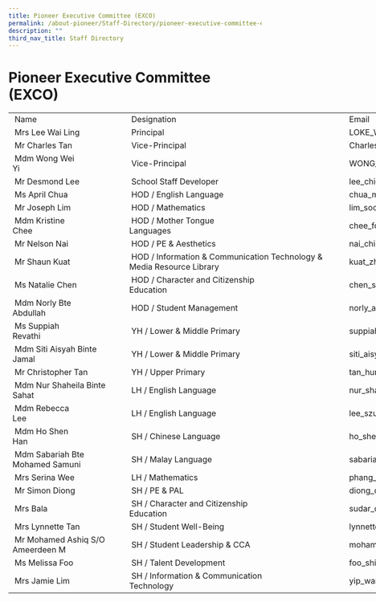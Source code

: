 ```yaml
---
title: Pioneer Executive Committee (EXCO)
permalink: /about-pioneer/Staff-Directory/pioneer-executive-committee-exco/
description: ""
third_nav_title: Staff Directory
---
```

# Pioneer Executive Committee (EXCO)
   

<table border="0" cellpadding="0" cellspacing="0" width="1055" style="border-collapse:
 collapse;width:793pt"><colgroup><col width="255" style="mso-width-source:userset;mso-width-alt:8913;width:192pt"> <col width="482" style="mso-width-source:userset;mso-width-alt:16826;width:362pt"> <col width="318" style="mso-width-source:userset;mso-width-alt:11101;width:239pt"></colgroup><tbody><tr height="19" style="height:14.5pt"><td height="19" width="255" style="height:14.5pt;width:192pt"><span style="mso-spacerun:yes">&nbsp;</span>Name<span style="mso-spacerun:yes">&nbsp;&nbsp;&nbsp;&nbsp;&nbsp;&nbsp;&nbsp;&nbsp;&nbsp;&nbsp;&nbsp;&nbsp;&nbsp;&nbsp;&nbsp;&nbsp;&nbsp;&nbsp;&nbsp;&nbsp;&nbsp;&nbsp;&nbsp;&nbsp;&nbsp;&nbsp;&nbsp;&nbsp;&nbsp;</span></td><td width="482" style="width:362pt"><span style="mso-spacerun:yes">&nbsp;</span>Designation<span style="mso-spacerun:yes">&nbsp;&nbsp;&nbsp;&nbsp;&nbsp;&nbsp;&nbsp;&nbsp;&nbsp;&nbsp;&nbsp;&nbsp;&nbsp;&nbsp;&nbsp;&nbsp;&nbsp;&nbsp;&nbsp;&nbsp;&nbsp;&nbsp;&nbsp;&nbsp;&nbsp;&nbsp;&nbsp;&nbsp;&nbsp;&nbsp;&nbsp;&nbsp;&nbsp;&nbsp;&nbsp;&nbsp;&nbsp;&nbsp;&nbsp;&nbsp;&nbsp;&nbsp;&nbsp;&nbsp;&nbsp;&nbsp;&nbsp;&nbsp;&nbsp;&nbsp;&nbsp;&nbsp;&nbsp;&nbsp;&nbsp;&nbsp;&nbsp;&nbsp;&nbsp;</span></td><td width="318" style="width:239pt"><span style="mso-spacerun:yes">&nbsp;</span>Email<span style="mso-spacerun:yes">&nbsp;&nbsp;&nbsp;&nbsp;&nbsp;&nbsp;&nbsp;&nbsp;&nbsp;&nbsp;&nbsp;&nbsp;&nbsp;&nbsp;&nbsp;&nbsp;&nbsp;&nbsp;&nbsp;&nbsp;&nbsp;&nbsp;&nbsp;&nbsp;&nbsp;&nbsp;&nbsp;&nbsp;&nbsp;&nbsp;&nbsp;&nbsp;&nbsp;&nbsp;&nbsp;&nbsp;</span></td></tr><tr height="19" style="height:14.5pt"><td height="19" style="height:14.5pt"><span style="mso-spacerun:yes">&nbsp;</span>Mrs Lee Wai Ling<span style="mso-spacerun:yes">&nbsp;&nbsp;&nbsp;&nbsp;&nbsp;&nbsp;&nbsp;&nbsp;&nbsp;&nbsp;&nbsp;&nbsp;&nbsp;&nbsp;&nbsp;&nbsp;&nbsp;</span></td><td><span style="mso-spacerun:yes">&nbsp;</span>Principal<span style="mso-spacerun:yes">&nbsp;&nbsp;&nbsp;&nbsp;&nbsp;&nbsp;&nbsp;&nbsp;&nbsp;&nbsp;&nbsp;&nbsp;&nbsp;&nbsp;&nbsp;&nbsp;&nbsp;&nbsp;&nbsp;&nbsp;&nbsp;&nbsp;&nbsp;&nbsp;&nbsp;&nbsp;&nbsp;&nbsp;&nbsp;&nbsp;&nbsp;&nbsp;&nbsp;&nbsp;&nbsp;&nbsp;&nbsp;&nbsp;&nbsp;&nbsp;&nbsp;&nbsp;&nbsp;&nbsp;&nbsp;&nbsp;&nbsp;&nbsp;&nbsp;&nbsp;&nbsp;&nbsp;&nbsp;&nbsp;&nbsp;&nbsp;&nbsp;&nbsp;&nbsp;&nbsp;&nbsp;</span></td><td><span style="mso-spacerun:yes">&nbsp;</span>LOKE_Wai_Ling@schools.gov.sg<span style="mso-spacerun:yes">&nbsp;&nbsp;&nbsp;&nbsp;&nbsp;&nbsp;&nbsp;&nbsp;&nbsp;&nbsp;&nbsp;&nbsp;&nbsp;</span></td></tr><tr height="19" style="height:14.5pt"><td height="19" style="height:14.5pt"><span style="mso-spacerun:yes">&nbsp;</span>Mr Charles Tan<span style="mso-spacerun:yes">&nbsp;&nbsp;&nbsp;&nbsp;&nbsp;&nbsp;&nbsp;&nbsp;&nbsp;&nbsp;&nbsp;&nbsp;&nbsp;&nbsp;&nbsp;&nbsp;&nbsp;&nbsp;&nbsp;</span></td><td><span style="mso-spacerun:yes">&nbsp;</span>Vice-Principal<span style="mso-spacerun:yes">&nbsp;&nbsp;&nbsp;&nbsp;&nbsp;&nbsp;&nbsp;&nbsp;&nbsp;&nbsp;&nbsp;&nbsp;&nbsp;&nbsp;&nbsp;&nbsp;&nbsp;&nbsp;&nbsp;&nbsp;&nbsp;&nbsp;&nbsp;&nbsp;&nbsp;&nbsp;&nbsp;&nbsp;&nbsp;&nbsp;&nbsp;&nbsp;&nbsp;&nbsp;&nbsp;&nbsp;&nbsp;&nbsp;&nbsp;&nbsp;&nbsp;&nbsp;&nbsp;&nbsp;&nbsp;&nbsp;&nbsp;&nbsp;&nbsp;&nbsp;&nbsp;&nbsp;&nbsp;&nbsp;&nbsp;&nbsp;</span></td><td><span style="mso-spacerun:yes">&nbsp;</span>Charles_TAN@schools.gov.sg<span style="mso-spacerun:yes">&nbsp;&nbsp;&nbsp;&nbsp;&nbsp;&nbsp;&nbsp;&nbsp;&nbsp;&nbsp;&nbsp;&nbsp;&nbsp;&nbsp;&nbsp;</span></td></tr><tr height="19" style="height:14.5pt"><td height="19" style="height:14.5pt"><span style="mso-spacerun:yes">&nbsp;</span>Mdm Wong Wei Yi<span style="mso-spacerun:yes">&nbsp;&nbsp;&nbsp;&nbsp;&nbsp;&nbsp;&nbsp;&nbsp;&nbsp;&nbsp;&nbsp;&nbsp;&nbsp;&nbsp;&nbsp;&nbsp;&nbsp;&nbsp;</span></td><td><span style="mso-spacerun:yes">&nbsp;</span>Vice-Principal<span style="mso-spacerun:yes">&nbsp;&nbsp;&nbsp;&nbsp;&nbsp;&nbsp;&nbsp;&nbsp;&nbsp;&nbsp;&nbsp;&nbsp;&nbsp;&nbsp;&nbsp;&nbsp;&nbsp;&nbsp;&nbsp;&nbsp;&nbsp;&nbsp;&nbsp;&nbsp;&nbsp;&nbsp;&nbsp;&nbsp;&nbsp;&nbsp;&nbsp;&nbsp;&nbsp;&nbsp;&nbsp;&nbsp;&nbsp;&nbsp;&nbsp;&nbsp;&nbsp;&nbsp;&nbsp;&nbsp;&nbsp;&nbsp;&nbsp;&nbsp;&nbsp;&nbsp;&nbsp;&nbsp;&nbsp;&nbsp;&nbsp;&nbsp;</span></td><td><span style="mso-spacerun:yes">&nbsp;</span>WONG_Wei_Yi@schools.gov.sg<span style="mso-spacerun:yes">&nbsp;&nbsp;&nbsp;&nbsp;&nbsp;&nbsp;&nbsp;&nbsp;&nbsp;&nbsp;&nbsp;&nbsp;&nbsp;&nbsp;&nbsp;</span></td></tr><tr height="19" style="height:14.5pt"><td height="19" style="height:14.5pt"><span style="mso-spacerun:yes">&nbsp;</span>Mr Desmond Lee<span style="mso-spacerun:yes">&nbsp;&nbsp;&nbsp;&nbsp;&nbsp;&nbsp;&nbsp;&nbsp;&nbsp;&nbsp;&nbsp;&nbsp;&nbsp;&nbsp;&nbsp;&nbsp;&nbsp;&nbsp;&nbsp;</span></td><td><span style="mso-spacerun:yes">&nbsp;</span>School Staff Developer<span style="mso-spacerun:yes">&nbsp;&nbsp;&nbsp;&nbsp;&nbsp;&nbsp;&nbsp;&nbsp;&nbsp;&nbsp;&nbsp;&nbsp;&nbsp;&nbsp;&nbsp;&nbsp;&nbsp;&nbsp;&nbsp;&nbsp;&nbsp;&nbsp;&nbsp;&nbsp;&nbsp;&nbsp;&nbsp;&nbsp;&nbsp;&nbsp;&nbsp;&nbsp;&nbsp;&nbsp;&nbsp;&nbsp;&nbsp;&nbsp;&nbsp;&nbsp;&nbsp;&nbsp;&nbsp;&nbsp;&nbsp;&nbsp;&nbsp;&nbsp;</span></td><td><span style="mso-spacerun:yes">&nbsp;</span>lee_chien_shiong@schools.gov.sg<span style="mso-spacerun:yes">&nbsp;&nbsp;&nbsp;&nbsp;&nbsp;&nbsp;&nbsp;&nbsp;&nbsp;&nbsp;</span></td></tr><tr height="19" style="height:14.5pt"><td height="19" style="height:14.5pt"><span style="mso-spacerun:yes">&nbsp;</span>Ms April Chua<span style="mso-spacerun:yes">&nbsp;&nbsp;&nbsp;&nbsp;&nbsp;&nbsp;&nbsp;&nbsp;&nbsp;&nbsp;&nbsp;&nbsp;&nbsp;&nbsp;&nbsp;&nbsp;&nbsp;&nbsp;&nbsp;&nbsp;</span></td><td><span style="mso-spacerun:yes">&nbsp;</span>HOD / English Language<span style="mso-spacerun:yes">&nbsp;&nbsp;&nbsp;&nbsp;&nbsp;&nbsp;&nbsp;&nbsp;&nbsp;&nbsp;&nbsp;&nbsp;&nbsp;&nbsp;&nbsp;&nbsp;&nbsp;&nbsp;&nbsp;&nbsp;&nbsp;&nbsp;&nbsp;&nbsp;&nbsp;&nbsp;&nbsp;&nbsp;&nbsp;&nbsp;&nbsp;&nbsp;&nbsp;&nbsp;&nbsp;&nbsp;&nbsp;&nbsp;&nbsp;&nbsp;&nbsp;&nbsp;&nbsp;&nbsp;&nbsp;&nbsp;&nbsp;&nbsp;</span></td><td><span style="mso-spacerun:yes">&nbsp;</span>chua_mei_sze@schools.gov.sg<span style="mso-spacerun:yes">&nbsp;&nbsp;&nbsp;&nbsp;&nbsp;&nbsp;&nbsp;&nbsp;&nbsp;&nbsp;&nbsp;&nbsp;&nbsp;&nbsp;</span></td></tr><tr height="19" style="height:14.5pt"><td height="19" style="height:14.5pt"><span style="mso-spacerun:yes">&nbsp;</span>Mr Joseph Lim<span style="mso-spacerun:yes">&nbsp;&nbsp;&nbsp;&nbsp;&nbsp;&nbsp;&nbsp;&nbsp;&nbsp;&nbsp;&nbsp;&nbsp;&nbsp;&nbsp;&nbsp;&nbsp;&nbsp;&nbsp;&nbsp;&nbsp;</span></td><td><span style="mso-spacerun:yes">&nbsp;</span>HOD / Mathematics<span style="mso-spacerun:yes">&nbsp;&nbsp;&nbsp;&nbsp;&nbsp;&nbsp;&nbsp;&nbsp;&nbsp;&nbsp;&nbsp;&nbsp;&nbsp;&nbsp;&nbsp;&nbsp;&nbsp;&nbsp;&nbsp;&nbsp;&nbsp;&nbsp;&nbsp;&nbsp;&nbsp;&nbsp;&nbsp;&nbsp;&nbsp;&nbsp;&nbsp;&nbsp;&nbsp;&nbsp;&nbsp;&nbsp;&nbsp;&nbsp;&nbsp;&nbsp;&nbsp;&nbsp;&nbsp;&nbsp;&nbsp;&nbsp;&nbsp;&nbsp;&nbsp;&nbsp;&nbsp;&nbsp;&nbsp;</span></td><td><span style="mso-spacerun:yes">&nbsp;</span>lim_soon_yang@schools.gov.sg<span style="mso-spacerun:yes">&nbsp;&nbsp;&nbsp;&nbsp;&nbsp;&nbsp;&nbsp;&nbsp;&nbsp;&nbsp;&nbsp;&nbsp;&nbsp;</span></td></tr><tr height="19" style="height:14.5pt"><td height="19" style="height:14.5pt"><span style="mso-spacerun:yes">&nbsp;</span>Mdm Kristine Chee<span style="mso-spacerun:yes">&nbsp;&nbsp;&nbsp;&nbsp;&nbsp;&nbsp;&nbsp;&nbsp;&nbsp;&nbsp;&nbsp;&nbsp;&nbsp;&nbsp;&nbsp;&nbsp;</span></td><td><span style="mso-spacerun:yes">&nbsp;</span>HOD / Mother Tongue Languages<span style="mso-spacerun:yes">&nbsp;&nbsp;&nbsp;&nbsp;&nbsp;&nbsp;&nbsp;&nbsp;&nbsp;&nbsp;&nbsp;&nbsp;&nbsp;&nbsp;&nbsp;&nbsp;&nbsp;&nbsp;&nbsp;&nbsp;&nbsp;&nbsp;&nbsp;&nbsp;&nbsp;&nbsp;&nbsp;&nbsp;&nbsp;&nbsp;&nbsp;&nbsp;&nbsp;&nbsp;&nbsp;&nbsp;&nbsp;&nbsp;&nbsp;&nbsp;&nbsp;</span></td><td><span style="mso-spacerun:yes">&nbsp;</span>chee_fong_siong@schools.gov.sg<span style="mso-spacerun:yes">&nbsp;&nbsp;&nbsp;&nbsp;&nbsp;&nbsp;&nbsp;&nbsp;&nbsp;&nbsp;&nbsp;</span></td></tr><tr height="19" style="height:14.5pt"><td height="19" style="height:14.5pt"><span style="mso-spacerun:yes">&nbsp;</span>Mr Nelson Nai<span style="mso-spacerun:yes">&nbsp;&nbsp;&nbsp;&nbsp;&nbsp;&nbsp;&nbsp;&nbsp;&nbsp;&nbsp;&nbsp;&nbsp;&nbsp;&nbsp;&nbsp;&nbsp;&nbsp;&nbsp;&nbsp;&nbsp;</span></td><td><span style="mso-spacerun:yes">&nbsp;</span>HOD / PE &amp; Aesthetics<span style="mso-spacerun:yes">&nbsp;&nbsp;&nbsp;&nbsp;&nbsp;&nbsp;&nbsp;&nbsp;&nbsp;&nbsp;&nbsp;&nbsp;&nbsp;&nbsp;&nbsp;&nbsp;&nbsp;&nbsp;&nbsp;&nbsp;&nbsp;&nbsp;&nbsp;&nbsp;&nbsp;&nbsp;&nbsp;&nbsp;&nbsp;&nbsp;&nbsp;&nbsp;&nbsp;&nbsp;&nbsp;&nbsp;&nbsp;&nbsp;&nbsp;&nbsp;&nbsp;&nbsp;&nbsp;&nbsp;&nbsp;&nbsp;&nbsp;&nbsp;&nbsp;</span></td><td><span style="mso-spacerun:yes">&nbsp;</span>nai_chin_kiong_nelson@schools.gov.sg<span style="mso-spacerun:yes">&nbsp;&nbsp;&nbsp;&nbsp;&nbsp;</span></td></tr><tr height="19" style="height:14.5pt"><td height="19" style="height:14.5pt"><span style="mso-spacerun:yes">&nbsp;</span>Mr Shaun Kuat<span style="mso-spacerun:yes">&nbsp;&nbsp;&nbsp;&nbsp;&nbsp;&nbsp;&nbsp;&nbsp;&nbsp;&nbsp;&nbsp;&nbsp;&nbsp;&nbsp;&nbsp;&nbsp;&nbsp;&nbsp;&nbsp;&nbsp;</span></td><td><span style="mso-spacerun:yes">&nbsp;</span>HOD / Information &amp; Communication Technology &amp; Media Resource Library<span style="mso-spacerun:yes">&nbsp;</span></td><td><span style="mso-spacerun:yes">&nbsp;</span>kuat_zhi_ming@schools.gov.sg<span style="mso-spacerun:yes">&nbsp;&nbsp;&nbsp;&nbsp;&nbsp;&nbsp;&nbsp;&nbsp;&nbsp;&nbsp;&nbsp;&nbsp;&nbsp;</span></td></tr><tr height="19" style="height:14.5pt"><td height="19" style="height:14.5pt"><span style="mso-spacerun:yes">&nbsp;</span>Ms Natalie Chen<span style="mso-spacerun:yes">&nbsp;&nbsp;&nbsp;&nbsp;&nbsp;&nbsp;&nbsp;&nbsp;&nbsp;&nbsp;&nbsp;&nbsp;&nbsp;&nbsp;&nbsp;&nbsp;&nbsp;&nbsp;</span></td><td><span style="mso-spacerun:yes">&nbsp;</span>HOD / Character and Citizenship Education<span style="mso-spacerun:yes">&nbsp;&nbsp;&nbsp;&nbsp;&nbsp;&nbsp;&nbsp;&nbsp;&nbsp;&nbsp;&nbsp;&nbsp;&nbsp;&nbsp;&nbsp;&nbsp;&nbsp;&nbsp;&nbsp;&nbsp;&nbsp;&nbsp;&nbsp;&nbsp;&nbsp;&nbsp;&nbsp;&nbsp;&nbsp;</span></td><td><span style="mso-spacerun:yes">&nbsp;</span>chen_sujing@schools.gov.sg<span style="mso-spacerun:yes">&nbsp;&nbsp;&nbsp;&nbsp;&nbsp;&nbsp;&nbsp;&nbsp;&nbsp;&nbsp;&nbsp;&nbsp;&nbsp;&nbsp;&nbsp;</span></td></tr><tr height="19" style="height:14.5pt"><td height="19" style="height:14.5pt"><span style="mso-spacerun:yes">&nbsp;</span>Mdm Norly Bte Abdullah<span style="mso-spacerun:yes">&nbsp;&nbsp;&nbsp;&nbsp;&nbsp;&nbsp;&nbsp;&nbsp;&nbsp;&nbsp;&nbsp;</span></td><td><span style="mso-spacerun:yes">&nbsp;</span>HOD / Student Management<span style="mso-spacerun:yes">&nbsp;&nbsp;&nbsp;&nbsp;&nbsp;&nbsp;&nbsp;&nbsp;&nbsp;&nbsp;&nbsp;&nbsp;&nbsp;&nbsp;&nbsp;&nbsp;&nbsp;&nbsp;&nbsp;&nbsp;&nbsp;&nbsp;&nbsp;&nbsp;&nbsp;&nbsp;&nbsp;&nbsp;&nbsp;&nbsp;&nbsp;&nbsp;&nbsp;&nbsp;&nbsp;&nbsp;&nbsp;&nbsp;&nbsp;&nbsp;&nbsp;&nbsp;&nbsp;&nbsp;&nbsp;&nbsp;</span></td><td><span style="mso-spacerun:yes">&nbsp;</span>norly_abdullah@schools.gov.sg<span style="mso-spacerun:yes">&nbsp;&nbsp;&nbsp;&nbsp;&nbsp;&nbsp;&nbsp;&nbsp;&nbsp;&nbsp;&nbsp;&nbsp;</span></td></tr><tr height="19" style="height:14.5pt"><td height="19" style="height:14.5pt"><span style="mso-spacerun:yes">&nbsp;</span>Ms Suppiah Revathi<span style="mso-spacerun:yes">&nbsp;&nbsp;&nbsp;&nbsp;&nbsp;&nbsp;&nbsp;&nbsp;&nbsp;&nbsp;&nbsp;&nbsp;&nbsp;&nbsp;&nbsp;</span></td><td><span style="mso-spacerun:yes">&nbsp;</span>YH / Lower &amp; Middle Primary<span style="mso-spacerun:yes">&nbsp;&nbsp;&nbsp;&nbsp;&nbsp;&nbsp;&nbsp;&nbsp;&nbsp;&nbsp;&nbsp;&nbsp;&nbsp;&nbsp;&nbsp;&nbsp;&nbsp;&nbsp;&nbsp;&nbsp;&nbsp;&nbsp;&nbsp;&nbsp;&nbsp;&nbsp;&nbsp;&nbsp;&nbsp;&nbsp;&nbsp;&nbsp;&nbsp;&nbsp;&nbsp;&nbsp;&nbsp;&nbsp;&nbsp;&nbsp;&nbsp;&nbsp;&nbsp;</span></td><td><span style="mso-spacerun:yes">&nbsp;</span>suppiah_revathi@schools.gov.sg<span style="mso-spacerun:yes">&nbsp;&nbsp;&nbsp;&nbsp;&nbsp;&nbsp;&nbsp;&nbsp;&nbsp;&nbsp;&nbsp;</span></td></tr><tr height="19" style="height:14.5pt"><td height="19" style="height:14.5pt"><span style="mso-spacerun:yes">&nbsp;</span>Mdm Siti Aisyah Binte Jamal<span style="mso-spacerun:yes">&nbsp;&nbsp;&nbsp;&nbsp;&nbsp;&nbsp;</span></td><td><span style="mso-spacerun:yes">&nbsp;</span>YH / Lower &amp; Middle Primary<span style="mso-spacerun:yes">&nbsp;&nbsp;&nbsp;&nbsp;&nbsp;&nbsp;&nbsp;&nbsp;&nbsp;&nbsp;&nbsp;&nbsp;&nbsp;&nbsp;&nbsp;&nbsp;&nbsp;&nbsp;&nbsp;&nbsp;&nbsp;&nbsp;&nbsp;&nbsp;&nbsp;&nbsp;&nbsp;&nbsp;&nbsp;&nbsp;&nbsp;&nbsp;&nbsp;&nbsp;&nbsp;&nbsp;&nbsp;&nbsp;&nbsp;&nbsp;&nbsp;&nbsp;&nbsp;</span></td><td><span style="mso-spacerun:yes">&nbsp;</span>siti_aisyah_jamal@schools.gov.sg<span style="mso-spacerun:yes">&nbsp;&nbsp;&nbsp;&nbsp;&nbsp;&nbsp;&nbsp;&nbsp;&nbsp;</span></td></tr><tr height="19" style="height:14.5pt"><td height="19" style="height:14.5pt"><span style="mso-spacerun:yes">&nbsp;</span>Mr Christopher Tan<span style="mso-spacerun:yes">&nbsp;&nbsp;&nbsp;&nbsp;&nbsp;&nbsp;&nbsp;&nbsp;&nbsp;&nbsp;&nbsp;&nbsp;&nbsp;&nbsp;&nbsp;</span></td><td><span style="mso-spacerun:yes">&nbsp;</span>YH / Upper Primary<span style="mso-spacerun:yes">&nbsp;&nbsp;&nbsp;&nbsp;&nbsp;&nbsp;&nbsp;&nbsp;&nbsp;&nbsp;&nbsp;&nbsp;&nbsp;&nbsp;&nbsp;&nbsp;&nbsp;&nbsp;&nbsp;&nbsp;&nbsp;&nbsp;&nbsp;&nbsp;&nbsp;&nbsp;&nbsp;&nbsp;&nbsp;&nbsp;&nbsp;&nbsp;&nbsp;&nbsp;&nbsp;&nbsp;&nbsp;&nbsp;&nbsp;&nbsp;&nbsp;&nbsp;&nbsp;&nbsp;&nbsp;&nbsp;&nbsp;&nbsp;&nbsp;&nbsp;&nbsp;&nbsp;</span></td><td><span style="mso-spacerun:yes">&nbsp;</span>tan_hung_choon@schools.gov.sg<span style="mso-spacerun:yes">&nbsp;&nbsp;&nbsp;&nbsp;&nbsp;&nbsp;&nbsp;&nbsp;&nbsp;&nbsp;&nbsp;&nbsp;</span></td></tr><tr height="19" style="height:14.5pt"><td height="19" style="height:14.5pt"><span style="mso-spacerun:yes">&nbsp;</span>Mdm Nur Shaheila Binte Sahat<span style="mso-spacerun:yes">&nbsp;&nbsp;&nbsp;&nbsp;&nbsp;</span></td><td><span style="mso-spacerun:yes">&nbsp;</span>LH / English Language<span style="mso-spacerun:yes">&nbsp;&nbsp;&nbsp;&nbsp;&nbsp;&nbsp;&nbsp;&nbsp;&nbsp;&nbsp;&nbsp;&nbsp;&nbsp;&nbsp;&nbsp;&nbsp;&nbsp;&nbsp;&nbsp;&nbsp;&nbsp;&nbsp;&nbsp;&nbsp;&nbsp;&nbsp;&nbsp;&nbsp;&nbsp;&nbsp;&nbsp;&nbsp;&nbsp;&nbsp;&nbsp;&nbsp;&nbsp;&nbsp;&nbsp;&nbsp;&nbsp;&nbsp;&nbsp;&nbsp;&nbsp;&nbsp;&nbsp;&nbsp;&nbsp;</span></td><td><span style="mso-spacerun:yes">&nbsp;</span>nur_shaheila_sahat@schools.gov.sg<span style="mso-spacerun:yes">&nbsp;&nbsp;&nbsp;&nbsp;&nbsp;&nbsp;&nbsp;&nbsp;</span></td></tr><tr height="19" style="height:14.5pt"><td height="19" style="height:14.5pt"><span style="mso-spacerun:yes">&nbsp;</span>Mdm Rebecca Lee<span style="mso-spacerun:yes">&nbsp;&nbsp;&nbsp;&nbsp;&nbsp;&nbsp;&nbsp;&nbsp;&nbsp;&nbsp;&nbsp;&nbsp;&nbsp;&nbsp;&nbsp;&nbsp;&nbsp;&nbsp;</span></td><td><span style="mso-spacerun:yes">&nbsp;</span>LH / English Language<span style="mso-spacerun:yes">&nbsp;&nbsp;&nbsp;&nbsp;&nbsp;&nbsp;&nbsp;&nbsp;&nbsp;&nbsp;&nbsp;&nbsp;&nbsp;&nbsp;&nbsp;&nbsp;&nbsp;&nbsp;&nbsp;&nbsp;&nbsp;&nbsp;&nbsp;&nbsp;&nbsp;&nbsp;&nbsp;&nbsp;&nbsp;&nbsp;&nbsp;&nbsp;&nbsp;&nbsp;&nbsp;&nbsp;&nbsp;&nbsp;&nbsp;&nbsp;&nbsp;&nbsp;&nbsp;&nbsp;&nbsp;&nbsp;&nbsp;&nbsp;&nbsp;</span></td><td><span style="mso-spacerun:yes">&nbsp;</span>lee_szu_lian_rebecca@schools.gov.sg<span style="mso-spacerun:yes">&nbsp;&nbsp;&nbsp;&nbsp;&nbsp;&nbsp;</span></td></tr><tr height="19" style="height:14.5pt"><td height="19" style="height:14.5pt"><span style="mso-spacerun:yes">&nbsp;</span>Mdm Ho Shen Han<span style="mso-spacerun:yes">&nbsp;&nbsp;&nbsp;&nbsp;&nbsp;&nbsp;&nbsp;&nbsp;&nbsp;&nbsp;&nbsp;&nbsp;&nbsp;&nbsp;&nbsp;&nbsp;&nbsp;&nbsp;</span></td><td><span style="mso-spacerun:yes">&nbsp;</span>SH / Chinese Language<span style="mso-spacerun:yes">&nbsp;&nbsp;&nbsp;&nbsp;&nbsp;&nbsp;&nbsp;&nbsp;&nbsp;&nbsp;&nbsp;&nbsp;&nbsp;&nbsp;&nbsp;&nbsp;&nbsp;&nbsp;&nbsp;&nbsp;&nbsp;&nbsp;&nbsp;&nbsp;&nbsp;&nbsp;&nbsp;&nbsp;&nbsp;&nbsp;&nbsp;&nbsp;&nbsp;&nbsp;&nbsp;&nbsp;&nbsp;&nbsp;&nbsp;&nbsp;&nbsp;&nbsp;&nbsp;&nbsp;&nbsp;&nbsp;&nbsp;&nbsp;&nbsp;</span></td><td><span style="mso-spacerun:yes">&nbsp;</span>ho_shen_han@schools.gov.sg<span style="mso-spacerun:yes">&nbsp;&nbsp;&nbsp;&nbsp;&nbsp;&nbsp;&nbsp;&nbsp;&nbsp;&nbsp;&nbsp;&nbsp;&nbsp;&nbsp;&nbsp;</span></td></tr><tr height="19" style="height:14.5pt"><td height="19" style="height:14.5pt"><span style="mso-spacerun:yes">&nbsp;</span>Mdm Sabariah Bte Mohamed Samuni<span style="mso-spacerun:yes">&nbsp;&nbsp;</span></td><td><span style="mso-spacerun:yes">&nbsp;</span>SH / Malay Language<span style="mso-spacerun:yes">&nbsp;&nbsp;&nbsp;&nbsp;&nbsp;&nbsp;&nbsp;&nbsp;&nbsp;&nbsp;&nbsp;&nbsp;&nbsp;&nbsp;&nbsp;&nbsp;&nbsp;&nbsp;&nbsp;&nbsp;&nbsp;&nbsp;&nbsp;&nbsp;&nbsp;&nbsp;&nbsp;&nbsp;&nbsp;&nbsp;&nbsp;&nbsp;&nbsp;&nbsp;&nbsp;&nbsp;&nbsp;&nbsp;&nbsp;&nbsp;&nbsp;&nbsp;&nbsp;&nbsp;&nbsp;&nbsp;&nbsp;&nbsp;&nbsp;&nbsp;&nbsp;</span></td><td><span style="mso-spacerun:yes">&nbsp;</span>sabariah_mohamed_samuni@schools.gov.sg<span style="mso-spacerun:yes">&nbsp;&nbsp;&nbsp;</span></td></tr><tr height="19" style="height:14.5pt"><td height="19" style="height:14.5pt"><span style="mso-spacerun:yes">&nbsp;</span>Mrs Serina Wee<span style="mso-spacerun:yes">&nbsp;&nbsp;&nbsp;&nbsp;&nbsp;&nbsp;&nbsp;&nbsp;&nbsp;&nbsp;&nbsp;&nbsp;&nbsp;&nbsp;&nbsp;&nbsp;&nbsp;&nbsp;&nbsp;</span></td><td><span style="mso-spacerun:yes">&nbsp;</span>LH / Mathematics<span style="mso-spacerun:yes">&nbsp;&nbsp;&nbsp;&nbsp;&nbsp;&nbsp;&nbsp;&nbsp;&nbsp;&nbsp;&nbsp;&nbsp;&nbsp;&nbsp;&nbsp;&nbsp;&nbsp;&nbsp;&nbsp;&nbsp;&nbsp;&nbsp;&nbsp;&nbsp;&nbsp;&nbsp;&nbsp;&nbsp;&nbsp;&nbsp;&nbsp;&nbsp;&nbsp;&nbsp;&nbsp;&nbsp;&nbsp;&nbsp;&nbsp;&nbsp;&nbsp;&nbsp;&nbsp;&nbsp;&nbsp;&nbsp;&nbsp;&nbsp;&nbsp;&nbsp;&nbsp;&nbsp;&nbsp;&nbsp;</span></td><td><span style="mso-spacerun:yes">&nbsp;</span>phang_xue_fen_serina@schools.gov.sg<span style="mso-spacerun:yes">&nbsp;&nbsp;&nbsp;&nbsp;&nbsp;&nbsp;</span></td></tr><tr height="19" style="height:14.5pt"><td height="19" style="height:14.5pt"><span style="mso-spacerun:yes">&nbsp;</span>Mr Simon Diong<span style="mso-spacerun:yes">&nbsp;&nbsp;&nbsp;&nbsp;&nbsp;&nbsp;&nbsp;&nbsp;&nbsp;&nbsp;&nbsp;&nbsp;&nbsp;&nbsp;&nbsp;&nbsp;&nbsp;&nbsp;&nbsp;</span></td><td><span style="mso-spacerun:yes">&nbsp;</span>SH / PE &amp; PAL<span style="mso-spacerun:yes">&nbsp;&nbsp;&nbsp;&nbsp;&nbsp;&nbsp;&nbsp;&nbsp;&nbsp;&nbsp;&nbsp;&nbsp;&nbsp;&nbsp;&nbsp;&nbsp;&nbsp;&nbsp;&nbsp;&nbsp;&nbsp;&nbsp;&nbsp;&nbsp;&nbsp;&nbsp;&nbsp;&nbsp;&nbsp;&nbsp;&nbsp;&nbsp;&nbsp;&nbsp;&nbsp;&nbsp;&nbsp;&nbsp;&nbsp;&nbsp;&nbsp;&nbsp;&nbsp;&nbsp;&nbsp;&nbsp;&nbsp;&nbsp;&nbsp;&nbsp;&nbsp;&nbsp;&nbsp;&nbsp;&nbsp;&nbsp;&nbsp;</span></td><td><span style="mso-spacerun:yes">&nbsp;</span>diong_chong_huat_simon@schools.gov.sg<span style="mso-spacerun:yes">&nbsp;&nbsp;&nbsp;&nbsp;</span></td></tr><tr height="19" style="height:14.5pt"><td height="19" style="height:14.5pt"><span style="mso-spacerun:yes">&nbsp;</span>Mrs Bala<span style="mso-spacerun:yes">&nbsp;&nbsp;&nbsp;&nbsp;&nbsp;&nbsp;&nbsp;&nbsp;&nbsp;&nbsp;&nbsp;&nbsp;&nbsp;&nbsp;&nbsp;&nbsp;&nbsp;&nbsp;&nbsp;&nbsp;&nbsp;&nbsp;&nbsp;&nbsp;&nbsp;</span></td><td><span style="mso-spacerun:yes">&nbsp;</span>SH / Character and Citizenship Education<span style="mso-spacerun:yes">&nbsp;&nbsp;&nbsp;&nbsp;&nbsp;&nbsp;&nbsp;&nbsp;&nbsp;&nbsp;&nbsp;&nbsp;&nbsp;&nbsp;&nbsp;&nbsp;&nbsp;&nbsp;&nbsp;&nbsp;&nbsp;&nbsp;&nbsp;&nbsp;&nbsp;&nbsp;&nbsp;&nbsp;&nbsp;&nbsp;</span></td><td><span style="mso-spacerun:yes">&nbsp;</span>sudar_oly_sambasivam@schools.gov.sg<span style="mso-spacerun:yes">&nbsp;&nbsp;&nbsp;&nbsp;&nbsp;&nbsp;</span></td></tr><tr height="19" style="height:14.5pt"><td height="19" style="height:14.5pt"><span style="mso-spacerun:yes">&nbsp;</span>Mrs Lynnette Tan<span style="mso-spacerun:yes">&nbsp;&nbsp;&nbsp;&nbsp;&nbsp;&nbsp;&nbsp;&nbsp;&nbsp;&nbsp;&nbsp;&nbsp;&nbsp;&nbsp;&nbsp;&nbsp;&nbsp;</span></td><td><span style="mso-spacerun:yes">&nbsp;</span>SH / Student Well-Being<span style="mso-spacerun:yes">&nbsp;&nbsp;&nbsp;&nbsp;&nbsp;&nbsp;&nbsp;&nbsp;&nbsp;&nbsp;&nbsp;&nbsp;&nbsp;&nbsp;&nbsp;&nbsp;&nbsp;&nbsp;&nbsp;&nbsp;&nbsp;&nbsp;&nbsp;&nbsp;&nbsp;&nbsp;&nbsp;&nbsp;&nbsp;&nbsp;&nbsp;&nbsp;&nbsp;&nbsp;&nbsp;&nbsp;&nbsp;&nbsp;&nbsp;&nbsp;&nbsp;&nbsp;&nbsp;&nbsp;&nbsp;&nbsp;&nbsp;</span></td><td><span style="mso-spacerun:yes">&nbsp;</span>lynnette_sim_ai_li@schools.gov.sg<span style="mso-spacerun:yes">&nbsp;&nbsp;&nbsp;&nbsp;&nbsp;&nbsp;&nbsp;&nbsp;</span></td></tr><tr height="19" style="height:14.5pt"><td height="19" style="height:14.5pt"><span style="mso-spacerun:yes">&nbsp;</span>Mr Mohamed Ashiq S/O Ameerdeen M<span style="mso-spacerun:yes">&nbsp;</span></td><td><span style="mso-spacerun:yes">&nbsp;</span>SH / Student Leadership &amp; CCA<span style="mso-spacerun:yes">&nbsp;&nbsp;&nbsp;&nbsp;&nbsp;&nbsp;&nbsp;&nbsp;&nbsp;&nbsp;&nbsp;&nbsp;&nbsp;&nbsp;&nbsp;&nbsp;&nbsp;&nbsp;&nbsp;&nbsp;&nbsp;&nbsp;&nbsp;&nbsp;&nbsp;&nbsp;&nbsp;&nbsp;&nbsp;&nbsp;&nbsp;&nbsp;&nbsp;&nbsp;&nbsp;&nbsp;&nbsp;&nbsp;&nbsp;&nbsp;&nbsp;</span></td><td><span style="mso-spacerun:yes">&nbsp;</span>mohamed_ashiq_ameerdeen_m@schools.gov.sg<span style="mso-spacerun:yes">&nbsp;</span></td></tr><tr height="19" style="height:14.5pt"><td height="19" style="height:14.5pt"><span style="mso-spacerun:yes">&nbsp;</span>Ms Melissa Foo<span style="mso-spacerun:yes">&nbsp;&nbsp;&nbsp;&nbsp;&nbsp;&nbsp;&nbsp;&nbsp;&nbsp;&nbsp;&nbsp;&nbsp;&nbsp;&nbsp;&nbsp;&nbsp;&nbsp;&nbsp;&nbsp;</span></td><td><span style="mso-spacerun:yes">&nbsp;</span>SH / Talent Development<span style="mso-spacerun:yes">&nbsp;&nbsp;&nbsp;&nbsp;&nbsp;&nbsp;&nbsp;&nbsp;&nbsp;&nbsp;&nbsp;&nbsp;&nbsp;&nbsp;&nbsp;&nbsp;&nbsp;&nbsp;&nbsp;&nbsp;&nbsp;&nbsp;&nbsp;&nbsp;&nbsp;&nbsp;&nbsp;&nbsp;&nbsp;&nbsp;&nbsp;&nbsp;&nbsp;&nbsp;&nbsp;&nbsp;&nbsp;&nbsp;&nbsp;&nbsp;&nbsp;&nbsp;&nbsp;&nbsp;&nbsp;&nbsp;&nbsp;</span></td><td><span style="mso-spacerun:yes">&nbsp;</span>foo_shi_ping_melissa@schools.gov.sg<span style="mso-spacerun:yes">&nbsp;&nbsp;&nbsp;&nbsp;&nbsp;&nbsp;</span></td></tr><tr height="19" style="height:14.5pt"><td height="19" style="height:14.5pt"><span style="mso-spacerun:yes">&nbsp;</span>Mrs Jamie Lim<span style="mso-spacerun:yes">&nbsp;&nbsp;&nbsp;&nbsp;&nbsp;&nbsp;&nbsp;&nbsp;&nbsp;&nbsp;&nbsp;&nbsp;&nbsp;&nbsp;&nbsp;&nbsp;&nbsp;&nbsp;&nbsp;&nbsp;</span></td><td><span style="mso-spacerun:yes">&nbsp;</span>SH / Information &amp; Communication Technology<span style="mso-spacerun:yes">&nbsp;&nbsp;&nbsp;&nbsp;&nbsp;&nbsp;&nbsp;&nbsp;&nbsp;&nbsp;&nbsp;&nbsp;&nbsp;&nbsp;&nbsp;&nbsp;&nbsp;&nbsp;&nbsp;&nbsp;&nbsp;&nbsp;&nbsp;&nbsp;&nbsp;&nbsp;&nbsp;</span></td><td><span style="mso-spacerun:yes">&nbsp;</span>yip_wan_ching@schools.gov.sg<span style="mso-spacerun:yes">&nbsp;&nbsp;&nbsp;&nbsp;&nbsp;&nbsp;&nbsp;&nbsp;&nbsp;&nbsp;&nbsp;&nbsp;&nbsp;</span></td></tr></tbody></table>